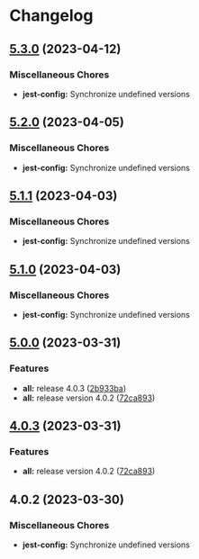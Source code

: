 # Changelog

## [5.3.0](https://github.com/awslabs/iot-app-kit/compare/jest-config-v5.2.0...jest-config-v5.3.0) (2023-04-12)


### Miscellaneous Chores

* **jest-config:** Synchronize undefined versions

## [5.2.0](https://github.com/awslabs/iot-app-kit/compare/jest-config-v5.1.1...jest-config-v5.2.0) (2023-04-05)


### Miscellaneous Chores

* **jest-config:** Synchronize undefined versions

## [5.1.1](https://github.com/awslabs/iot-app-kit/compare/jest-config-v5.1.0...jest-config-v5.1.1) (2023-04-03)


### Miscellaneous Chores

* **jest-config:** Synchronize undefined versions

## [5.1.0](https://github.com/awslabs/iot-app-kit/compare/jest-config-v5.0.0...jest-config-v5.1.0) (2023-04-03)


### Miscellaneous Chores

* **jest-config:** Synchronize undefined versions

## [5.0.0](https://github.com/awslabs/iot-app-kit/compare/jest-config-v4.0.3...jest-config-v5.0.0) (2023-03-31)


### Features

* **all:** release 4.0.3 ([2b933ba](https://github.com/awslabs/iot-app-kit/commit/2b933ba31e60666323df7bfae0e962698636a4bf))
* **all:** release version 4.0.2 ([72ca893](https://github.com/awslabs/iot-app-kit/commit/72ca8930db4de95e56381c7f79c9d934230c2283))

## [4.0.3](https://github.com/awslabs/iot-app-kit/compare/jest-config-v4.0.2...jest-config-v4.0.3) (2023-03-31)


### Features

* **all:** release version 4.0.2 ([72ca893](https://github.com/awslabs/iot-app-kit/commit/72ca8930db4de95e56381c7f79c9d934230c2283))

## 4.0.2 (2023-03-30)


### Miscellaneous Chores

* **jest-config:** Synchronize undefined versions
